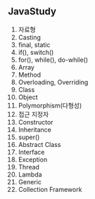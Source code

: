 ## JavaStudy
1. 자료형
2. Casting
3. final, static
4. if(), switch()
5. for(), while(), do-while()
6. Array
7. Method
8. Overloading, Overriding
9. Class
10. Object
11. Polymorphism(다형성)
12. 접근 지정자
13. Constructor
14. Inheritance
15. super()
16. Abstract Class
17. Interface
18. Exception
19. Thread
20. Lambda
21. Generic
22. Collection Framework
